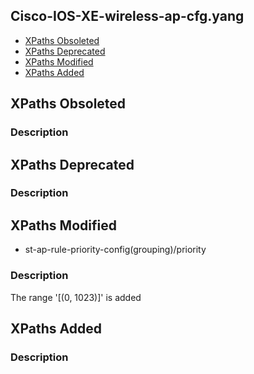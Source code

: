 ## Cisco-IOS-XE-wireless-ap-cfg.yang


- [XPaths Obsoleted](#xpaths-obsoleted)
- [XPaths Deprecated](#xpaths-deprecated)
- [XPaths Modified](#xpaths-modified)
- [XPaths Added](#xpaths-added)

## XPaths Obsoleted

### Description

## XPaths Deprecated

### Description

## XPaths Modified

- st-ap-rule-priority-config(grouping)/priority

### Description

The range '[(0, 1023)]' is added

## XPaths Added

### Description
